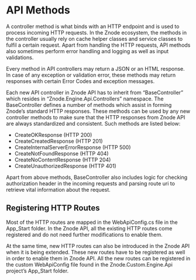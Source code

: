 # API Methods

A controller method is what binds with an HTTP endpoint and is used to process incoming HTTP requests. In the Znode ecosystem, the methods in the controller usually rely on cache helper classes and service classes to fulfil a certain request. Apart from handling the HTTP requests, API methods also sometimes perform error handling and logging as well as input validations.

Every method in API controllers may return a JSON or an HTML response. In case of any exception or validation error, these methods may return responses with certain Error Codes and exception messages.

Each new API controller in Znode API has to inherit from “BaseController” which resides in “Znode.Engine.Api.Controllers” namespace. The BaseController defines a number of methods which assist in forming Znode’s standard HTTP responses. These methods can be used by any new controller methods to make sure that the HTTP responses from Znode API are always standardized and consistent. Such methods are listed below:

* CreateOKResponse (HTTP 200)
* CreateCreatedResponse (HTTP 201)
* CreateInternalServerErrorResponse (HTTP 500)
* CreateNotFoundResponse (HTTP 404)
* CreateNoContentResponse (HTTP 204)
* CreateUnauthorizedResponse (HTTP 401)

Apart from above methods, BaseController also includes logic for checking authorization header in the incoming requests and parsing route uri to retrieve vital information about the request.

## Registering HTTP Routes

Most of the HTTP routes are mapped in the WebApiConfig.cs file in the App_Start folder. In the Znode API, all the existing HTTP routes come registered and do not need further modifications to enable them.

At the same time, new HTTP routes can also be introduced in the Znode API when it is being extended. These new routes have to be registered as well in order to enable them in Znode API. All the new routes can be registered in the custom WebApiConfig file found in the Znode.Custom.Engine.Api project’s App_Start folder.